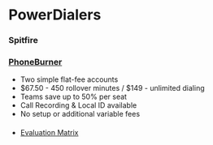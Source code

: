 # PowerDialers

### Spitfire

### [PhoneBurner](https://appexchange.salesforce.com/listingDetail?listingId=a0N3000000B4ItCEAV)
- Two simple flat-fee accounts
- $67.50 - 450 rollover minutes / $149 - unlimited dialing
- Teams save up to 50% per seat
- Call Recording & Local ID available
- No setup or additional variable fees


####
 * [Evaluation Matrix](https://docs.google.com/spreadsheets/d/1h1-yO1X3Ajs9So6rY_vHSwLsU8u6KJOQxlQZli6ORZk/edit#gid=1915105809)
